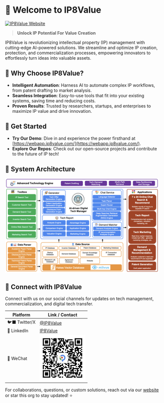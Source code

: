 # 🌟 Welcome to IP8Value

[![IP8Value Website](https://img.shields.io/badge/Website-IP8Value.com-blue)](https://www.ip8value.com/en/)

> **Unlock IP Potential For Value Creation**

IP8Value is revolutionizing intellectual property (IP) management with cutting-edge AI-powered solutions. We streamline and optimize IP creation, protection, and commercialization processes, empowering innovators to effortlessly turn ideas into valuable assets.

## 🚀 Why Choose IP8Value?
- **Intelligent Automation**: Harness AI to automate complex IP workflows, from patent drafting to market analysis.
- **Seamless Integration**: Easy-to-use tools that fit into your existing systems, saving time and reducing costs.
- **Proven Results**: Trusted by researchers, startups, and enterprises to maximize IP value and drive innovation.

## 🔗 Get Started
- **Try Our Demo**: Dive in and experience the power firsthand at [https://webapp.ip8value.com/](https://webapp.ip8value.com/).
- **Explore Our Repos**: Check out our open-source projects and contribute to the future of IP tech!

## 📐 System Architecture
![IP8Value Architecture Diagram](./architecture.png)

## 📢 Connect with IP8Value

Connect with us on our social channels for updates on tech management, commercialization, and digital tech transfer.

| Platform   | Link / Contact |
|------------|----------------|
| 🐦‍⬛ Twitter/X | [@IP8Value](https://x.com/IP8Value) |
| 🔗 LinkedIn | [IP8Value](https://www.linkedin.com/company/100568259/) |
| 📱 WeChat   | <img src="./qrcode.jpg" alt="WeChat QR Code" width="150" height="150"> 


For collaborations, questions, or custom solutions, reach out via our [website](https://www.ip8value.com/en/) or star this org to stay updated! ⭐
